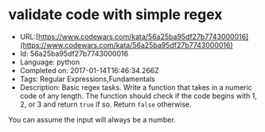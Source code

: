 # validate code with simple regex

 - URL:[https://www.codewars.com/kata/56a25ba95df27b7743000016](https://www.codewars.com/kata/56a25ba95df27b7743000016)
 - Id: 56a25ba95df27b7743000016
 - Language: python
 - Completed on: 2017-01-14T16:46:34.266Z
 - Tags: Regular Expressions,Fundamentals
 - Description:
Basic regex tasks. Write a function that takes in a numeric code of any length. The function should check if the code begins with 1, 2, or 3 and return `true` if so. Return `false` otherwise. 

You can assume the input will always be a number.
